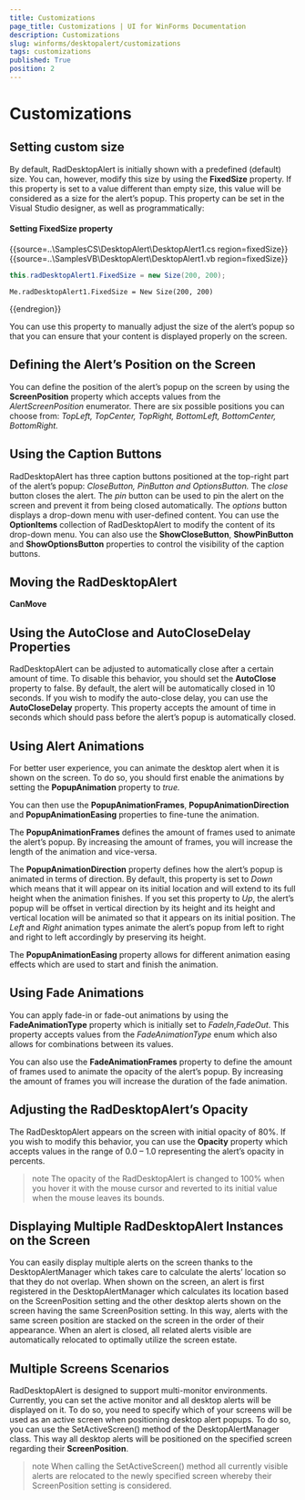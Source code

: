 ```yaml
---
title: Customizations
page_title: Customizations | UI for WinForms Documentation
description: Customizations
slug: winforms/desktopalert/customizations
tags: customizations
published: True
position: 2
---
```


# Customizations
 
## Setting custom size
 
By default, RadDesktopAlert is initially shown with a predefined (default) size. You can, however, modify this size by using the __FixedSize__ property. If this property is set to a value different than empty size, this value will be considered as a size for the alert’s popup. This property can be set in the Visual Studio designer, as well as programmatically:

#### Setting FixedSize property 

{{source=..\SamplesCS\DesktopAlert\DesktopAlert1.cs region=fixedSize}} 
{{source=..\SamplesVB\DesktopAlert\DesktopAlert1.vb region=fixedSize}} 

````C#
this.radDesktopAlert1.FixedSize = new Size(200, 200);

````
````VB.NET
Me.radDesktopAlert1.FixedSize = New Size(200, 200)

````

{{endregion}} 

 
You can use this property to manually adjust the size of the alert’s popup so that you can ensure that your content is displayed properly on the screen.
 
## Defining the Alert’s Position on the Screen

You can define the position of the alert’s popup on the screen by using the __ScreenPosition__ property which accepts values from the *AlertScreenPosition* enumerator. There are six possible positions you can choose from: *TopLeft, TopCenter, TopRight, BottomLeft, BottomCenter, BottomRight.*

 
## Using the Caption Buttons
 

RadDesktopAlert has three caption buttons positioned at the top-right part of the alert’s popup: *CloseButton, PinButton and OptionsButton.* The *close* button closes the alert. The *pin* button can be used to pin the alert on the screen and prevent it from being closed automatically. The *options* button displays a drop-down menu with user-defined content. You can use the __OptionItems__ collection of RadDesktopAlert to modify the content of its drop-down menu. You can also use the __ShowCloseButton__, __ShowPinButton__ and __ShowOptionsButton__ properties to control the visibility of the caption buttons.
 
## Moving the RadDesktopAlert

__CanMove__

## Using the AutoClose and AutoCloseDelay Properties

RadDesktopAlert can be adjusted to automatically close after a certain amount of time. To disable this behavior, you should set the __AutoClose__ property to false. By default, the alert will be automatically closed in 10 seconds. If you wish to modify the auto-close delay, you can use the __AutoCloseDelay__ property. This property accepts the amount of time in seconds which should pass before the alert’s popup is automatically closed.
 
## Using Alert Animations
 
For better user experience, you can animate the desktop alert when it is shown on the screen. To do so, you should first enable the animations by setting the __PopupAnimation__ property to *true.*

You can then use the __PopupAnimationFrames__, __PopupAnimationDirection__ and __PopupAnimationEasing__ properties to fine-tune the animation.

The __PopupAnimationFrames__ defines the amount of frames used to animate the alert’s popup. By increasing the amount of frames, you will increase the length of the animation and vice-versa.

The __PopupAnimationDirection__ property defines how the alert’s popup is animated in terms of direction. By default, this property is set to *Down* which means that it will appear on its initial location and will extend to its full height when the animation finishes. If you set this property to *Up*, the alert’s popup will be offset in vertical direction by its height and its height and vertical location will be animated so that it appears on its initial position. The *Left* and *Right* animation types animate the alert’s popup from left to right and right to left accordingly by preserving its height.

The __PopupAnimationEasing__ property allows for different animation easing effects which are used to start and finish the animation.
 
## Using Fade Animations
  
You can apply fade-in or fade-out animations by using the __FadeAnimationType__ property which is initially set to *FadeIn*,*FadeOut*. This property accepts values from the *FadeAnimationType* enum which also allows for combinations between its values.

You can also use the __FadeAnimationFrames__ property to define the amount of frames used to animate the opacity of the alert’s popup. By increasing the amount of frames you will increase the duration of the fade animation.
 
## Adjusting the RadDesktopAlert’s Opacity 

The RadDesktopAlert appears on the screen with initial opacity of 80%. If you wish to modify this behavior, you can use the __Opacity__ property which accepts values in the range of 0.0 – 1.0 representing the alert’s opacity in percents.
	 
>note The opacity of the RadDesktopAlert is changed to 100% when you hover it with the mouse cursor and reverted to its initial value when the mouse leaves its bounds.
>
 
## Displaying Multiple RadDesktopAlert Instances on the Screen
 
You can easily display multiple alerts on the screen thanks to the DesktopAlertManager which takes care to calculate the alerts’ location so that they do not overlap. When shown on the screen, an alert is first registered in the DesktopAlertManager which calculates its location based on the ScreenPosition setting and the other desktop alerts shown on the screen having the same ScreenPosition setting. In this way, alerts with the same screen position are stacked on the screen in the order of their appearance. When an alert is closed, all related alerts visible are automatically relocated to optimally utilize the screen estate.

## Multiple Screens Scenarios

RadDesktopAlert is designed to support multi-monitor environments. Currently, you can set the active monitor and all desktop alerts will be displayed on it. To do so, you need to specify which of your screens will be used as an active screen when positioning desktop alert popups. To do so, you can use the SetActiveScreen() method of the DesktopAlertManager class. This way all desktop alerts will be positioned on the specified screen regarding their __ScreenPosition__.

>note When calling the SetActiveScreen() method all currently visible alerts are relocated to the newly specified screen whereby their ScreenPosition setting is considered.
>



